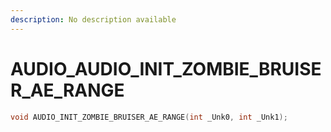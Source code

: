 ```yaml
---
description: No description available 
---
```


# AUDIO\_AUDIO_INIT_ZOMBIE_BRUISER_AE_RANGE

```cpp
void AUDIO_INIT_ZOMBIE_BRUISER_AE_RANGE(int _Unk0, int _Unk1);
```